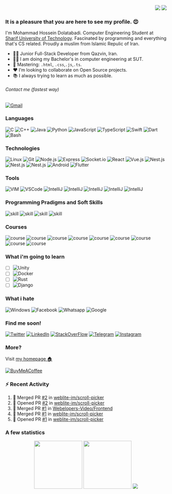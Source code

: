 <p align="right">
<img src="https://komarev.com/ghpvc/?username=mhdolatabadi&style=plastic&label=Views"><img>
<img src="https://badges.pufler.dev/visits/mhdolatabadi/mhdolatabadi?color=black&logo=github" />
</p>

### It is a pleasure that you are here to see my profile. 😍
I'm Mohammad Hossein Dolatabadi. Computer Engineering Student at [Sharif University of Technology](https://en.sharif.edu/). Fascinated by programming and everything that's CS related. Proudly a muslim from Islamic Repulic of Iran.
- 👨‍💻 Junior Full-Stack Developer from Qazvin, Iran. <br/>
- 👨‍🎓 I am doing my Bachelor's in computer engineering at SUT.<br/>
- 💪 Mastering: `.html`, `.css`,`.js`,`.ts`. <br/>
- ❤️ I’m looking to collaborate on Open Source projects. <br />
- 📚 I always trying to learn as much as possible. <br />
###### Contact me (fastest way)
[![Gmail](https://img.shields.io/badge/-Gmail-000?&logo=gmail)](mailto:m.h.dolatabadi.a@gmail.com)

### Languages
![C](https://img.shields.io/badge/-C-000?&logo=C)
![C++](https://img.shields.io/badge/-C++-000?&logo=c%2b%2b&logoColor=00599C)
![Java](https://img.shields.io/badge/-Java-000?&logo=Java&logoColor=007396)
![Python](https://img.shields.io/badge/-Python-000?&logo=Python)
![JavaScript](https://img.shields.io/badge/-JavaScript-000?&logo=JavaScript)
![TypeScript](https://img.shields.io/badge/-TypeScript-000?&logo=TypeScript)
![Swift](https://img.shields.io/badge/-Swift-000?&logo=Swift)
![Dart](https://img.shields.io/badge/-Dart-000?&logo=dart)
![Bash](https://img.shields.io/badge/-Bash-000?&logo=gnu-bash)

### Technologies
![Linux](https://img.shields.io/badge/-Linux-000?&logo=Linux)
![Git](https://img.shields.io/badge/-Git-000?&logo=git)
![Node.js](https://img.shields.io/badge/-Node.js-000?&logo=node.js)
![Express](https://img.shields.io/badge/-Express-000?&logo=express)
![Socket.io](https://img.shields.io/badge/-Socket.io-000?&logo=socket.io)
![React](https://img.shields.io/badge/-React-000?&logo=react)
![Vue.js](https://img.shields.io/badge/-Vue.js-000?&logo=vue.js)
![Nest.js](https://img.shields.io/badge/-Nest.js-000?&logo=nestjs)
![Nest.js](https://img.shields.io/badge/-PostgreSQL-000?&logo=postgresql)
![Nest.js](https://img.shields.io/badge/-MongoDB-000?&logo=mongodb)
![Android](https://img.shields.io/badge/-Android-000?&logo=android)
![Flutter](https://img.shields.io/badge/-Flutter-000?&logo=flutter)

### Tools
![VIM](https://img.shields.io/badge/-Vim-000?&logo=vim)
![VSCode](https://img.shields.io/badge/-VSCode-000?&logo=visual-studio-code)
![IntelliJ](https://img.shields.io/badge/-IntelliJ-000?&logo=intellij-idea)
![IntelliJ](https://img.shields.io/badge/-Photoshop-000?&logo=Adobe-Photoshop)
![IntelliJ](https://img.shields.io/badge/-Word-000?&logo=microsoft-word)
![IntelliJ](https://img.shields.io/badge/-Excel-000?&logo=microsoft-excel)
![IntelliJ](https://img.shields.io/badge/-PowerPoint-000?&logo=microsoft-powerpoint)

### Programming Pradigms and Soft Skills
![skill](https://img.shields.io/badge/-ObjectOriented%20Programming-000?&logo=skill)
![skill](https://img.shields.io/badge/-Functional%20Programming-000?&logo=skill)
![skill](https://img.shields.io/badge/-Agile-000?&logo=skill)
![skill](https://img.shields.io/badge/-Scrum-000?&logo=skill)

### Courses
![course](https://img.shields.io/badge/-Fundamental%20of%20Programming-000?&logo=skill)
![course](https://img.shields.io/badge/-Advanced%20Programming-000?&logo=skill)
![course](https://img.shields.io/badge/-Data%20Structure%20and%20Algorithms-000?&logo=skill)
![course](https://img.shields.io/badge/-Computer%20Architecture-000?&logo=skill)
![course](https://img.shields.io/badge/-Mobile%20Programming-000?&logo=skill)
![course](https://img.shields.io/badge/-Logic%20Design-000?&logo=skill)
![course](https://img.shields.io/badge/-Assembly-000?&logo=skill)
![course](https://img.shields.io/badge/-Design%20of%20Compilers-000?&logo=skill)
![course](https://img.shields.io/badge/-Database-000?&logo=skill)

### What i'm going to learn
- [ ] ![Unity](https://img.shields.io/badge/-Unity-000?&logo=unity)
- [ ] ![Docker](https://img.shields.io/badge/-Docker-000?&logo=docker)
- [ ] ![Rust](https://img.shields.io/badge/-Rust-000?&logo=rust)
- [ ] ![Django](https://img.shields.io/badge/-Django-000?&logo=django)

### What i hate
![Windows](https://img.shields.io/badge/-Windows-000?&logo=windows)
![Facebook](https://img.shields.io/badge/-Facebook-000?&logo=facebook)
![Whatsapp](https://img.shields.io/badge/-Whatsapp-000?&logo=whatsapp)
![Google](https://img.shields.io/badge/-Google-000?&logo=google)

### Find me soon!
[![Twitter](https://img.shields.io/badge/-Twitter-000?&logo=twitter)](https://twitter.com/mhdolatabadi)
[![LinkedIn](https://img.shields.io/badge/-LinkedIn-000?&logo=linkedin)](https://linkedin.com/in/mhdolatabadi)
[![StackOverFlow](https://img.shields.io/badge/-StackOverFlow-000?&logo=stackoverflow)](https://stackoverflow.com/users/12337783/mohammadhossein-dolatabadi)
[![Telegram](https://img.shields.io/badge/-Telegram-000?&logo=telegram)](https://telegram.org/mhdolatabadi)
[![Instagram](https://img.shields.io/badge/-Instagram-000?&logo=instagram)](https://instagram.com/mhdolatabadi)

### More?
Visit [my homepage 🏠](http://ce.sharif.edu/~mhdolatabadia/)<br/>

[![BuyMeACoffee](https://img.shields.io/badge/-buy%20me%20a%20coffee-000?&logo=buymeacoffee)](https://coffeebede.ir/buycoffee/mhdolatabadi)
<!-- [![PayPal](https://img.shields.io/badge/-IdPay-000?&logo=paypal)](https://idpay.ir/mhdolatabadi)
 -->

### :zap: Recent Activity

<!--START_SECTION:activity-->
1. 🎉 Merged PR [#2](https://github.com/weblite-im/scroll-picker/pull/2) in [weblite-im/scroll-picker](https://github.com/weblite-im/scroll-picker)
2. 💪 Opened PR [#2](https://github.com/weblite-im/scroll-picker/pull/2) in [weblite-im/scroll-picker](https://github.com/weblite-im/scroll-picker)
3. 🎉 Merged PR [#1](https://github.com/Webelopers-Video/Frontend/pull/1) in [Webelopers-Video/Frontend](https://github.com/Webelopers-Video/Frontend)
4. 🎉 Merged PR [#1](https://github.com/weblite-im/scroll-picker/pull/1) in [weblite-im/scroll-picker](https://github.com/weblite-im/scroll-picker)
5. 💪 Opened PR [#1](https://github.com/weblite-im/scroll-picker/pull/1) in [weblite-im/scroll-picker](https://github.com/weblite-im/scroll-picker)
<!--END_SECTION:activity-->

### A few statistics

<p align="center">
  <img height="150px" width="auto" src ="https://github-readme-stats.vercel.app/api?username=mhdolatabadi&show_icons=true&count_private=true&theme=darcula&hide_border=true&hide=issues,contribs&bg_color=00000000">
  <img height="150px" width="auto" src ="https://github-readme-stats.vercel.app/api/top-langs/?username=mhdolatabadi&layout=compact&hide_border=true&theme=darcula&bg_color=00000000&langs_count=6&hide=jupyter%20notebook,tex,css,php">
  <img src ="https://github-readme-streak-stats.herokuapp.com?user=mhdolatabadi&theme=darcula&hide_border=true&background=FFFFFF00">
  <br>
  <br>
<!--   <a href="https://www.buymeacoffee.com/aveek.saha"> <img align="center" src="https://cdn.buymeacoffee.com/buttons/v2/default-orange.png" height="50" width="210" alt="aveek.saha" /></a> -->
</p>





